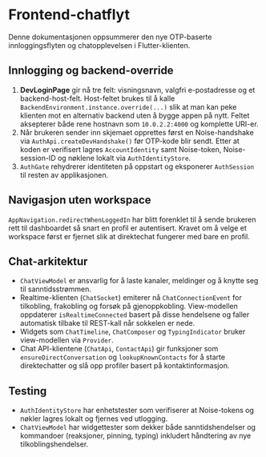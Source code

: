 # Frontend-chatflyt

Denne dokumentasjonen oppsummerer den nye OTP-baserte innloggingsflyten og
chatopplevelsen i Flutter-klienten.

## Innlogging og backend-override

1. **DevLoginPage** gir nå tre felt: visningsnavn, valgfri e-postadresse og et
   backend-host-felt. Host-feltet brukes til å kalle
   `BackendEnvironment.instance.override(...)` slik at man kan peke klienten mot
   en alternativ backend uten å bygge appen på nytt. Feltet aksepterer både rene
   hostnavn som `10.0.2.2:4000` og komplette URI-er.
2. Når brukeren sender inn skjemaet opprettes først en Noise-handshake via
   `AuthApi.createDevHandshake()` før OTP-kode blir sendt. Etter at koden er
   verifisert lagres `AccountIdentity` samt Noise-token, Noise-session-ID og
   nøklene lokalt via `AuthIdentityStore`.
3. `AuthGate` rehydrerer identiteten på oppstart og eksponerer
   `AuthSession` til resten av applikasjonen.

## Navigasjon uten workspace

`AppNavigation.redirectWhenLoggedIn` har blitt forenklet til å sende brukeren
rett til dashboardet så snart en profil er autentisert. Kravet om å velge et
workspace først er fjernet slik at direktechat fungerer med bare en profil.

## Chat-arkitektur

- `ChatViewModel` er ansvarlig for å laste kanaler, meldinger og å knytte seg til
  sanntidsstrømmen.
- Realtime-klienten (`ChatSocket`) emiterer nå `ChatConnectionEvent` for
  tilkobling, frakobling og forsøk på gjenoppkobling. View-modellen oppdaterer
  `isRealtimeConnected` basert på disse hendelsene og faller automatisk tilbake
  til REST-kall når sokkelen er nede.
- Widgets som `ChatTimeline`, `ChatComposer` og `TypingIndicator` bruker
  view-modellen via `Provider`.
- Chat API-klientene (`ChatApi`, `ContactApi`) gir funksjoner som
  `ensureDirectConversation` og `lookupKnownContacts` for å starte direktechatter
  og slå opp profiler basert på kontaktinformasjon.

## Testing

- `AuthIdentityStore` har enhetstester som verifiserer at Noise-tokens og nøkler
  lagres lokalt og fjernes ved utlogging.
- `ChatViewModel` har widgettester som dekker både sanntidshendelser og
  kommandoer (reaksjoner, pinning, typing) inkludert håndtering av nye
  tilkoblingshendelser.
